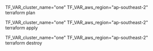 TF_VAR_cluster_name="one" TF_VAR_aws_region="ap-southeast-2" terraform plan

TF_VAR_cluster_name="one" TF_VAR_aws_region="ap-southeast-2" terraform apply

TF_VAR_cluster_name="one" TF_VAR_aws_region="ap-southeast-2" terraform destroy
